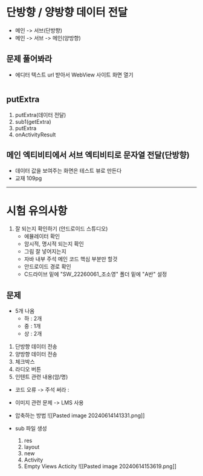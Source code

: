 # 단방향 / 양방향 데이터 전달
- 메인 -> 서브(단방향)
- 메인 -> 서브 -> 메인(양방향)

## 문제 풀어봐라
- 에디터 텍스트 url 받아서  WebView 사이트 화면 열기
```xml

```

## putExtra
1. putExtra(데이터 전달)
2. sub1(getExtra)
3. putExtra
4. onActivityResult

## 메인 엑티비티에서 서브 엑티비티로 문자열 전달(단방향)
- 데이터 값을 보여주는 화면은 테스트 뷰로 만든다
- 교재 109pg
---
# 시험 유의사항
1. 잘 되는지 확인하기 (안드로이드 스튜디오)
	- 에뮬레이터 확인
	- 암시적, 명시적 되는지 확인
	- 그림 잘 넣어지는지
	- 자바 내부 주석 메인 코드 핵심 부분만 할것
	- 안드로이드 경로 확인
	- C드라이브 밑에 "SW_22260061_조소영" 폴더 밑에 "A반" 설정

## 문제
- 5개 나옴
	- 하 : 2개
	- 중 : 1개
	- 상 : 2개
1. 단방향 데이터 전송
2. 양방향 데이터 전송
3. 체크박스
4. 라디오 버튼
5. 인텐트 관련 내용(암/명)

- 코드 오류 -> 주석 써라 : <!---->
- 이미지 관련 문제 -> LMS 사용
- 압축하는 방법
![[Pasted image 20240614141331.png]]

- sub 파일 생성
	1. res
	2. layout
	3. new
	4. Activity
	5. Empty Views Acticity
![[Pasted image 20240614153619.png]]
